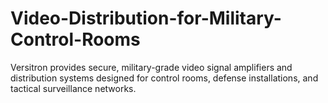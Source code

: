 # Video-Distribution-for-Military-Control-Rooms
Versitron provides secure, military-grade video signal amplifiers and distribution systems designed for control rooms, defense installations, and tactical surveillance networks.
